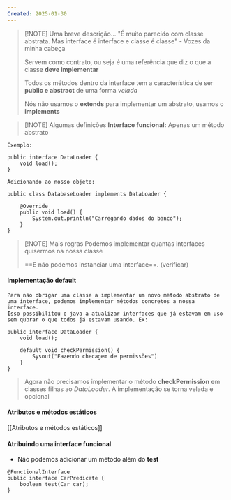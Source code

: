 ```yaml
---
Created: 2025-01-30
---
```


> [!NOTE] Uma breve descrição...
> "É muito parecido com classe abstrata. Mas interface é interface e classe é classe" - Vozes da minha cabeça
> 
>  Servem como contrato, ou seja é uma referência que diz o que a classe **deve implementar**
>  
>Todos os métodos dentro da interface tem a característica de ser **public e abstract** de uma forma *velada*
>
>Nós não usamos o **extends** para implementar um abstrato, usamos o **implements**

> [!NOTE] Algumas definições
> **Interface funcional:** Apenas um método abstrato


	Exemplo:

```
public interface DataLoader {  
    void load();  
}
```

	Adicionando ao nosso objeto:
	
```
public class DatabaseLoader implements DataLoader {  
  
    @Override  
    public void load() {  
        System.out.println("Carregando dados do banco");  
    }  
}
```


> [!NOTE] Mais regras
> Podemos implementar quantas interfaces quisermos na nossa classe
> 
> ==E não podemos instanciar uma interface==. (verificar)
> 

#### Implementação default

	Para não obrigar uma classe a implementar um novo método abstrato de uma interface, podemos implementar métodos concretos a nossa interface.
	Isso possibilitou o java a atualizar interfaces que já estavam em uso sem qubrar o que todos já estavam usando. Ex:

```
public interface DataLoader {  
    void load();  

	default void checkPermission() {
		Sysout("Fazendo checagem de permissões")
	}
}
```

> Agora não precisamos implementar o método **checkPermission** em classes filhas ao *DataLoader*. A implementação se torna velada e opcional


#### Atributos e métodos estáticos
[[Atributos e métodos estáticos]]

#### Atribuindo uma interface funcional


- Não podemos adicionar um método além do **test**
```
@FunctionalInterface  
public interface CarPredicate {  
    boolean test(Car car);  
}
```